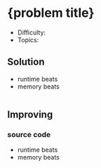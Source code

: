 # {problem title}
- Difficulty: 
- Topics: 

<!-- ## Data Structure
``` cpp
``` -->

## Solution
- runtime beats 
- memory beats 
``` cpp
```
<!-- - runtime beats 
- memory beats 
```rust
``` -->

## Improving
<!-- ... -->
### source code
- runtime beats 
- memory beats 
``` cpp
```
<!-- - runtime beats 
- memory beats 
```rust
``` -->